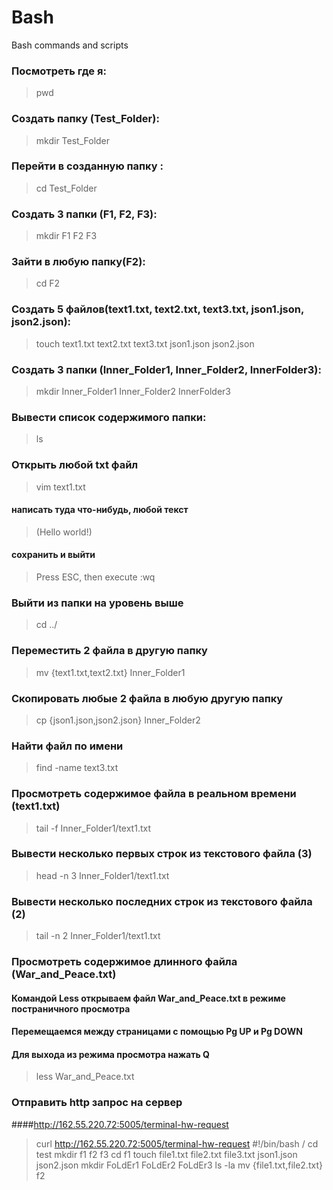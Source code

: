 # Bash
Bash commands and scripts
### Посмотреть где я:
> pwd
### Создать папку (Test_Folder):
> mkdir Test_Folder
### Перейти в созданную папку :
> cd Test_Folder
### Создать 3 папки (F1, F2, F3):
> mkdir F1 F2 F3
### Зайти в любую папку(F2):
> cd F2
### Создать 5 файлов(text1.txt, text2.txt, text3.txt, json1.json, json2.json):
> touch text1.txt text2.txt text3.txt json1.json json2.json
### Создать 3 папки (Inner_Folder1, Inner_Folder2, InnerFolder3):
> mkdir Inner_Folder1 Inner_Folder2 InnerFolder3
### Вывести список содержимого папки:
> ls
### Открыть любой txt файл
> vim text1.txt
#### написать туда что-нибудь, любой текст
>(Hello world!)
#### сохранить и выйти
> Press ESC, then execute :wq
### Выйти из папки на уровень выше
> cd ../
### Переместить 2 файла в другую папку
> mv {text1.txt,text2.txt} Inner_Folder1
### Скопировать любые 2 файла в любую другую папку
> cp {json1.json,json2.json} Inner_Folder2
### Найти файл по имени
> find -name text3.txt
### Просмотреть содержимое файла в реальном времени (text1.txt)
>tail -f Inner_Folder1/text1.txt
### Вывести несколько первых строк из текстового файла (3)
> head -n 3 Inner_Folder1/text1.txt
### Вывести несколько последних строк из текстового файла (2)
> tail -n 2 Inner_Folder1/text1.txt
### Просмотреть содержимое длинного файла (War_and_Peace.txt)
#### Командой Less открываем файл War_and_Peace.txt в режиме постраничного просмотра
#### Перемещаемся между страницами с помощью Pg UP и Pg DOWN
#### Для выхода из режима просмотра нажать Q
> less War_and_Peace.txt
### Отправить http запрос на сервер
####http://162.55.220.72:5005/terminal-hw-request
> curl http://162.55.220.72:5005/terminal-hw-request
#!/bin/bash /
cd test
mkdir f1 f2 f3
cd f1
touch file1.txt file2.txt file3.txt json1.json json2.json
mkdir FoLdEr1 FoLdEr2 FoLdEr3
ls -la
mv {file1.txt,file2.txt} f2
